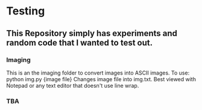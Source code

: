 # Testing

## This Repository simply has experiments and random code that I wanted to test out.

### Imaging

This is an the imaging folder to convert images into ASCII images.
To use: python img.py {image file}
Changes image file into img.txt. Best viewed with Notepad or any text editor that doesn't use line wrap.

### TBA
